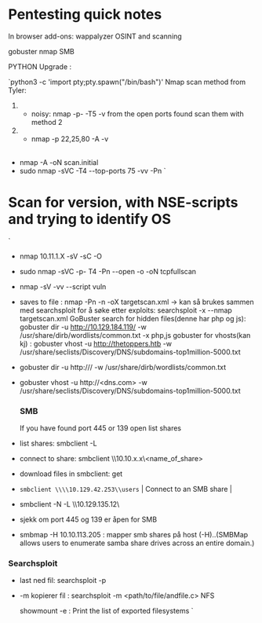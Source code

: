 # Pentesting quick notes

<p>
In browser add-ons: wappalyzer
OSINT and scanning

gobuster
nmap
SMB

</p>
​
PYTHON Upgrade :

`python3 -c 'import pty;pty.spawn("/bin/bash")'
Nmap
scan method from Tyler:

1. - noisy: nmap -p- -T5 <ip> -v
     from the open ports found scan them with method 2
2. - nmap -p 22,25,80 -A <ip> -v  
     ​

- nmap -A <ip> -oN scan.initial
- sudo nmap -sVC -T4 --top-ports 75 -vv -Pn <IP>`

# Scan for version, with NSE-scripts and trying to identify OS

`

- nmap 10.11.1.X -sV -sC -O
- sudo nmap -sVC -p- T4 -Pn --open -o <IP> -oN tcpfullscan
- nmap -sV -vv --script vuln <IP>
- saves to file : nmap -Pn -n <IP> -oX targetscan.xml -> kan så brukes sammen med searchsploit for å søke etter exploits: searchsploit -x --nmap targetscan.xml
  GoBuster
  search for hidden files(denne har php og js): gobuster dir -u http://10.129.184.119/ -w /usr/share/dirb/wordlists/common.txt -x php,js
  gobuster for vhosts(kan kj) : gobuster vhost -u http://thetoppers.htb -w /usr/share/seclists/Discovery/DNS/subdomains-top1million-5000.txt
- gobuster dir -u http://<IP>/ -w /usr/share/dirb/wordlists/common.txt
- gobuster vhost -u http://<dns.com> -w /usr/share/seclists/Discovery/DNS/subdomains-top1million-5000.txt

  ### SMB

  If you have found port 445 or 139 open list shares

- list shares: smbclient -L <IP>
- connect to share: smbclient \\\\10.10.x.x\\<name_of_share>
- download files in smbclient: get <filename>

- `smbclient \\\\10.129.42.253\\users` | Connect to an SMB share |
- smbclient -N -L \\\\10.129.135.12\\
- sjekk om port 445 og 139 er åpen for SMB
- smbmap -H 10.10.113.205 : mapper smb shares på host (-H)..(SMBMap allows users to enumerate samba share drives across an entire domain.)

### Searchsploit

- last ned fil: searchsploit -p <filenumber>
- -m kopierer fil : searchsploit -m <path/to/file/andfile.c>
  NFS

  showmount -e <ip> : Print the list of exported filesystems
  `
